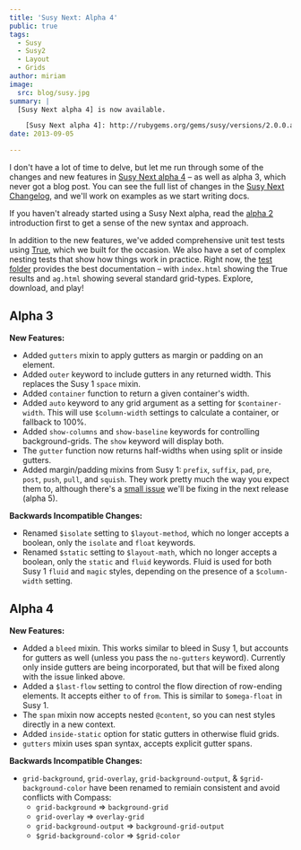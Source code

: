 ```yaml
---
title: 'Susy Next: Alpha 4'
public: true
tags:
  - Susy
  - Susy2
  - Layout
  - Grids
author: miriam
image:
  src: blog/susy.jpg
summary: |
  [Susy Next alpha 4] is now available.

    [Susy Next alpha 4]: http://rubygems.org/gems/susy/versions/2.0.0.alpha.4
date: 2013-09-05

---
```


I don't have a lot of time to delve, but let me run through some of the
changes and new features in [Susy Next alpha 4] – as well as alpha 3,
which never got a blog post. You can see the full list of changes in the
[Susy Next Changelog], and we'll work on examples as we start writing
docs.

If you haven't already started using a Susy Next alpha, read the [alpha
2] introduction first to get a sense of the new syntax and approach.

In addition to the new features, we've added comprehensive unit test
tests using [True], which we built for the occasion. We also have a set
of complex nesting tests that show how things work in practice. Right
now, the [test folder] provides the best documentation – with
`index.html` showing the True results and `ag.html` showing several
standard grid-types. Explore, download, and play!

  [Susy Next alpha 4]: http://rubygems.org/gems/susy/versions/2.0.0.alpha.4
  [Susy Next Changelog]: https://github.com/oddbird/susy/blob/susy-next/CHANGELOG-NEXT.md
  [alpha 2]: /2013/05/03/susy-next-alpha-2/
  [True]: /true/
  [test folder]: https://github.com/oddbird/susy/blob/susy-next/test/

## Alpha 3

**New Features:**

-   Added `gutters` mixin to apply gutters as margin or padding on an
    element.
-   Added `outer` keyword to include gutters in any returned width. This
    replaces the Susy 1 `space` mixin.
-   Added `container` function to return a given container's width.
-   Added `auto` keyword to any grid argument as a setting for
    `$container-width`. This will use `$column-width` settings to
    calculate a container, or fallback to 100%.
-   Added `show-columns` and `show-baseline` keywords for controlling
    background-grids. The `show` keyword will display both.
-   The `gutter` function now returns half-widths when using split or
    inside gutters.
-   Added margin/padding mixins from Susy 1: `prefix`, `suffix`, `pad`,
    `pre`, `post`, `push`, `pull`, and `squish`. They work pretty much
    the way you expect them to, although there's a [small issue] we'll
    be fixing in the next release (alpha 5).

**Backwards Incompatible Changes:**

-   Renamed `$isolate` setting to `$layout-method`, which no longer
    accepts a boolean, only the `isolate` and `float` keywords.
-   Renamed `$static` setting to `$layout-math`, which no longer accepts
    a boolean, only the `static` and `fluid` keywords. Fluid is used for
    both Susy 1 `fluid` and `magic` styles, depending on the presence of
    a `$column-width` setting.

  [small issue]: https://github.com/oddbird/susy/issues/204

## Alpha 4

**New Features:**

-   Added a `bleed` mixin. This works similar to bleed in Susy 1, but
    accounts for gutters as well (unless you pass the `no-gutters`
    keyword). Currently only inside gutters are being incorporated, but
    that will be fixed along with the issue linked above.
-   Added a `$last-flow` setting to control the flow direction of
    row-ending elements. It accepts either `to` of `from`. This is
    similar to `$omega-float` in Susy 1.
-   The `span` mixin now accepts nested `@content`, so you can nest
    styles directly in a new context.
-   Added `inside-static` option for static gutters in otherwise fluid
    grids.
-   `gutters` mixin uses span syntax, accepts explicit gutter spans.

**Backwards Incompatible Changes:**

-   `grid-background`, `grid-overlay`, `grid-background-output`, &
    `$grid-background-color` have been renamed to remiain consistent and
    avoid conflicts with Compass:
    -   `grid-background` =&gt; `background-grid`
    -   `grid-overlay` =&gt; `overlay-grid`
    -   `grid-background-output` =&gt; `background-grid-output`
    -   `$grid-background-color` =&gt; `$grid-color`
